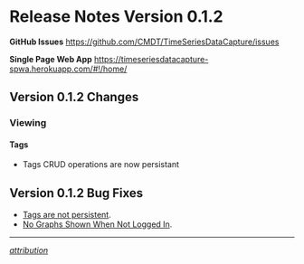 # Release Notes Version 0.1.2

**GitHub Issues** https://github.com/CMDT/TimeSeriesDataCapture/issues

**Single Page Web App** https://timeseriesdatacapture-spwa.herokuapp.com/#!/home/

## Version 0.1.2 Changes

### Viewing

#### Tags
- Tags CRUD operations are now persistant 


## Version 0.1.2 Bug Fixes

- [Tags are not persistent](https://github.com/CMDT/TimeSeriesDataCapture/issues/5).
- [No Graphs Shown When Not Logged In](https://github.com/CMDT/TimeSeriesDataCapture/issues/39). 


 
---

*[attribution](https://github.com/CMDT/TimeSeriesDataCapture/blob/master/Documents/attribution.md)*
